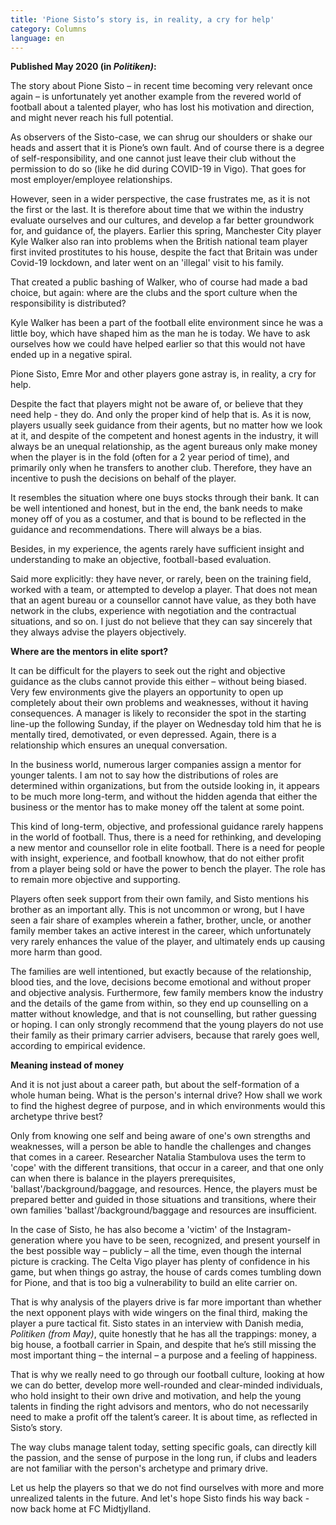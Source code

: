 ```yaml
---
title: 'Pione Sisto’s story is, in reality, a cry for help'
category: Columns
language: en
---
```

**Published May 2020 (in _Politiken)_:**

The story about Pione Sisto – in recent time becoming very relevant once again – is unfortunately yet another example from the revered world of football about a talented player, who has lost his motivation and direction, and might never reach his full potential.  

As observers of the Sisto-case, we can shrug our shoulders or shake our heads and assert that it is Pione’s own fault. And of course there is a degree of self-responsibility, and one cannot just leave their club without the permission to do so (like he did during COVID-19 in Vigo). That goes for most employer/employee relationships. 

However, seen in a wider perspective, the case frustrates me, as it is not the first or the last. It is therefore about time that we within the industry evaluate ourselves and our cultures, and develop a far better groundwork for, and guidance of, the players. Earlier this spring, Manchester City player Kyle Walker also ran into problems when the British national team player first invited prostitutes to his house, despite the fact that Britain was under Covid-19 lockdown, and later went on an 'illegal' visit to his family. 

That created a public bashing of Walker, who of course had made a bad choice, but again: where are the clubs and the sport culture when the responsibility is distributed?  

Kyle Walker has been a part of the football elite environment since he was a little boy, which have shaped him as the man he is today. We have to ask ourselves how we could have helped earlier so that this would not have ended up in a negative spiral.

Pione Sisto, Emre Mor and other players gone astray is, in reality, a cry for help.

Despite the fact that players might not be aware of, or believe that they need help - they do. And only the proper kind of help that is. As it is now, players usually seek guidance from their agents, but no matter how we look at it, and despite of the competent and honest agents in the industry, it will always be an unequal relationship, as the agent bureaus only make money when the player is in the fold (often for a 2 year period of time), and primarily only when he transfers to another club. Therefore, they have an incentive to push the decisions on behalf of the player. 

It resembles the situation where one buys stocks through their bank. It can be well intentioned and honest, but in the end, the bank needs to make money off of you as a costumer, and that is bound to be reflected in the guidance and recommendations. There will always be a bias. 

Besides, in my experience, the agents rarely have sufficient insight and understanding to make an objective, football-based evaluation. 

Said more explicitly: they have never, or rarely, been on the training field, worked with a team, or attempted to develop a player. That does not mean that an agent bureau or a counsellor cannot have value, as they both have network in the clubs, experience with negotiation and the contractual situations, and so on. I just do not believe that they can say sincerely that they always advise the players objectively.

**Where are the mentors in elite sport?**

It can be difficult for the players to seek out the right and objective guidance as the clubs cannot provide this either – without being biased. Very few environments give the players an opportunity to open up completely about their own problems and weaknesses, without it having consequences. A manager is likely to reconsider the spot in the starting line-up the following Sunday, if the player on Wednesday told him that he is mentally tired, demotivated, or even depressed. Again, there is a relationship which ensures an unequal conversation.  

In the business world, numerous larger companies assign a mentor for younger talents. I am not to say how the distributions of roles are determined within organizations, but from the outside looking in, it appears to be much more long-term, and without the hidden agenda that either the business or the mentor has to make money off the talent at some point.

This kind of long-term, objective, and professional guidance rarely happens in the world of football. Thus, there is a need for rethinking, and developing a new mentor and counsellor role in elite football. There is a need for people with insight, experience, and football knowhow, that do not either profit from a player being sold or have the power to bench the player. The role has to remain more objective and supporting. 

Players often seek support from their own family, and Sisto mentions his brother as an important ally. This is not uncommon or wrong, but I have seen a fair share of examples wherein a father, brother, uncle, or another family member takes an active interest in the career, which unfortunately very rarely enhances the value of the player, and ultimately ends up causing more harm than good.

The families are well intentioned, but exactly because of the relationship, blood ties, and the love, decisions become emotional and without proper and objective analysis. Furthermore, few family members know the industry and the details of the game from within, so they end up counselling on a matter without knowledge, and that is not counselling, but rather guessing or hoping. I can only strongly recommend that the young players do not use their family as their primary carrier advisers, because that rarely goes well, according to empirical evidence.

**Meaning instead of money**

And it is not just about a career path, but about the self-formation of a whole human being. What is the person's internal drive? How shall we work to find the highest degree of purpose, and in which environments would this archetype thrive best?

Only from knowing one self and being aware of one's own strengths and weaknesses, will a person be able to handle the challenges and changes that comes in a career. Researcher Natalia Stambulova uses the term to 'cope' with the different transitions, that occur in a career, and that one only can when there is balance in the players prerequisites, 'ballast'/background/baggage, and resources. Hence, the players must be prepared better and guided in those situations and transitions, where their own families 'ballast'/background/baggage and resources are insufficient.

In the case of Sisto, he has also become a 'victim' of the Instagram-generation where you have to be seen, recognized, and present yourself in the best possible way – publicly – all the time, even though the internal picture is cracking. The Celta Vigo player has plenty of confidence in his game, but when things go astray, the house of cards comes tumbling down for Pione, and that is too big a vulnerability to build an elite carrier on.

That is why analysis of the players drive is far more important than whether the next opponent plays with wide wingers on the final third, making the player a pure tactical fit. Sisto states in an interview with Danish media, _Politiken (from May)_, quite honestly that he has all the trappings: money, a big house, a football carrier in Spain, and despite that he’s still missing the most important thing – the internal – a purpose and a feeling of happiness. 

That is why we really need to go through our football culture, looking at how we can do better, develop more well-rounded and clear-minded individuals, who hold insight to their own drive and motivation, and help the young talents in finding the right advisors and mentors, who do not necessarily need to make a profit off the talent’s career. It is about time, as reflected in Sisto’s story.

The way clubs manage talent today, setting specific goals, can directly kill the passion, and the sense of purpose in the long run, if clubs and leaders are not familiar with the person's archetype and primary drive. 

Let us help the players so that we do not find ourselves with more and more unrealized talents in the future. And let's hope Sisto finds his way back - now back home at FC Midtjylland.
